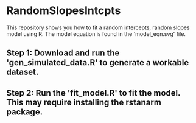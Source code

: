 # RandomSlopesIntcpts
This repository shows you how to fit a random intercepts, random slopes model using R.  The model equation is found in the 'model_eqn.svg' file.

## Step 1: Download and run the 'gen_simulated_data.R' to generate a workable dataset.
## Step 2: Run the 'fit_model.R' to fit the model.  This may require installing the rstanarm package.

